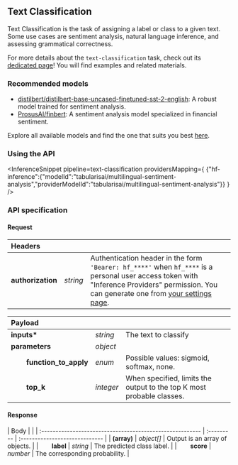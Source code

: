 <!---
This markdown file has been generated from a script. Please do not edit it directly.
For more details, check out:
- the `generate.ts` script: https://github.com/huggingface/hub-docs/blob/main/scripts/inference-providers/scripts/generate.ts
- the task template defining the sections in the page: https://github.com/huggingface/hub-docs/tree/main/scripts/inference-providers/templates/task/text-classification.handlebars
- the input jsonschema specifications used to generate the input markdown table: https://github.com/huggingface/huggingface.js/blob/main/packages/tasks/src/tasks/text-classification/spec/input.json
- the output jsonschema specifications used to generate the output markdown table: https://github.com/huggingface/huggingface.js/blob/main/packages/tasks/src/tasks/text-classification/spec/output.json
- the snippets used to generate the example:
  - curl: https://github.com/huggingface/huggingface.js/blob/main/packages/tasks/src/snippets/curl.ts
  - python: https://github.com/huggingface/huggingface.js/blob/main/packages/tasks/src/snippets/python.ts
  - javascript: https://github.com/huggingface/huggingface.js/blob/main/packages/tasks/src/snippets/js.ts
- the "tasks" content for recommended models: https://huggingface.co/api/tasks
--->

## Text Classification

Text Classification is the task of assigning a label or class to a given text. Some use cases are sentiment analysis, natural language inference, and assessing grammatical correctness.

<Tip>

For more details about the `text-classification` task, check out its [dedicated page](https://huggingface.co/tasks/text-classification)! You will find examples and related materials.

</Tip>

### Recommended models

- [distilbert/distilbert-base-uncased-finetuned-sst-2-english](https://huggingface.co/distilbert/distilbert-base-uncased-finetuned-sst-2-english): A robust model trained for sentiment analysis.
- [ProsusAI/finbert](https://huggingface.co/ProsusAI/finbert): A sentiment analysis model specialized in financial sentiment.

Explore all available models and find the one that suits you best [here](https://huggingface.co/models?inference=warm&pipeline_tag=text-classification&sort=trending).

### Using the API

<InferenceSnippet
pipeline=text-classification
providersMapping={ {"hf-inference":{"modelId":"tabularisai/multilingual-sentiment-analysis","providerModelId":"tabularisai/multilingual-sentiment-analysis"}} }
/>

### API specification

#### Request

| Headers           |          |                                                                                                                                                                                                                                                                                                             |
| :---------------- | :------- | :---------------------------------------------------------------------------------------------------------------------------------------------------------------------------------------------------------------------------------------------------------------------------------------------------------- |
| **authorization** | _string_ | Authentication header in the form `'Bearer: hf_****'` when `hf_****` is a personal user access token with "Inference Providers" permission. You can generate one from [your settings page](https://huggingface.co/settings/tokens/new?ownUserPermissions=inference.serverless.write&tokenType=fineGrained). |

| Payload                                                               |           |                                                                       |
| :-------------------------------------------------------------------- | :-------- | :-------------------------------------------------------------------- |
| **inputs\***                                                          | _string_  | The text to classify                                                  |
| **parameters**                                                        | _object_  |                                                                       |
| **&nbsp;&nbsp;&nbsp;&nbsp;&nbsp;&nbsp;&nbsp;&nbsp;function_to_apply** | _enum_    | Possible values: sigmoid, softmax, none.                              |
| **&nbsp;&nbsp;&nbsp;&nbsp;&nbsp;&nbsp;&nbsp;&nbsp;top_k**             | _integer_ | When specified, limits the output to the top K most probable classes. |

#### Response

| Body                                                      |            |
| :-------------------------------------------------------- | :--------- | :----------------------------- |
| **(array)**                                               | _object[]_ | Output is an array of objects. |
| **&nbsp;&nbsp;&nbsp;&nbsp;&nbsp;&nbsp;&nbsp;&nbsp;label** | _string_   | The predicted class label.     |
| **&nbsp;&nbsp;&nbsp;&nbsp;&nbsp;&nbsp;&nbsp;&nbsp;score** | _number_   | The corresponding probability. |

